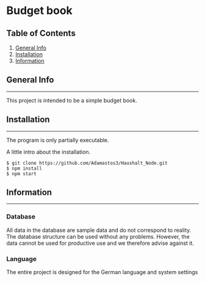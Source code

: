 # Budget book

## Table of Contents

1. [General Info](#general-info)
2. [Installation](#installation)
3. [Information](#information)

## General Info

---

This project is intended to be a simple budget book.

## Installation

---
The program is only partially executable.

A little intro about the installation.

```
$ git clone https://github.com/Adamastos3/Haushalt_Node.git
$ npm install
$ npm start

```

## Information

---

### Database

All data in the database are sample data and do not correspond to reality. The database structure can be used without any problems. However, the data cannot be used for productive use and we therefore advise against it.

### Language

The entire project is designed for the German language and system settings
